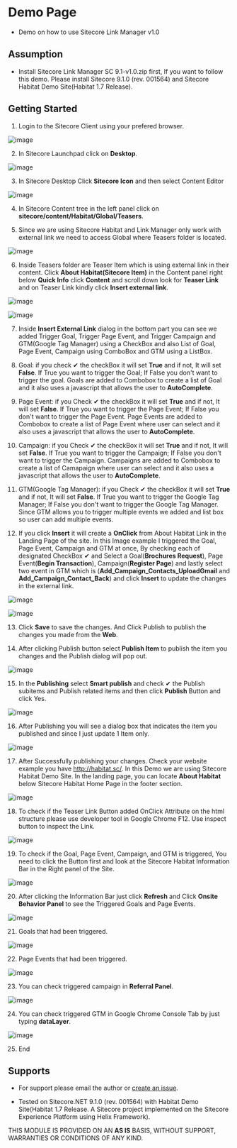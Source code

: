 # Demo Page

+ Demo on how to use Sitecore Link Manager v1.0

## Assumption

+ Install Sitecore Link Manager SC 9.1-v1.0.zip first, If you want to follow this demo. Please install Sitecore 9.1.0 (rev. 001564) and Sitecore Habitat Demo Site(Habitat 1.7 Release).

## Getting Started

1. Login to the Sitecore Client using your prefered browser.

![image](https://cloud.githubusercontent.com/assets/2329372/26075898/d4ffd252-396b-11e7-8b89-5388328049e4.png)

2. In Sitecore Launchpad click on **Desktop**.

![image](https://user-images.githubusercontent.com/2329372/29325656-16fda4fc-821b-11e7-8270-b68963439398.png)

3. In Sitecore Desktop Click **Sitecore Icon** and then select Content Editor

![image](https://user-images.githubusercontent.com/2329372/29325732-5c1b6f2e-821b-11e7-853a-5d5af02a77d8.png)

4. In Sitecore Content tree in the left panel click on **sitecore/content/Habitat/Global/Teasers**. 

5. Since we are using Sitecore Habitat and Link Manager only work with external link we need to access Global where Teasers folder is located.

![image](https://user-images.githubusercontent.com/2329372/29325830-c23e4c86-821b-11e7-9d1b-486beee888f2.png)

6. Inside Teasers folder are Teaser Item which is using external link in their content.
Click **About Habitat(Sitecore Item)** in the Content panel right below **Quick Info** click **Content** and scroll down look for **Teaser Link** and on Teaser Link kindly click **Insert external link**.

![image](https://user-images.githubusercontent.com/2329372/29325901-07469a22-821c-11e7-9d69-1064416fe7da.png)

![image](https://user-images.githubusercontent.com/2329372/29325882-f0a51b40-821b-11e7-8d84-85a4fdbfc580.png)

7. Inside **Insert External Link** dialog in the bottom part you can see we added Trigger Goal, Trigger Page Event, and Trigger Campaign and GTM(Google Tag Manager) using a CheckBox and also List of Goal, Page Event, Campaign using ComboBox and GTM using a ListBox.

8. Goal: if you check ✔ the checkBox it will set **True** and if not, It will set **False**. If True you want to trigger the Goal; If False you don't want to trigger the goal. Goals are added to Combobox to create a list of Goal and it also uses a javascript that allows the user to **AutoComplete**.

9. Page Event: if you Check ✔ the checkBox it will set **True** and if not, It will set **False**. If True you want to trigger the Page Event; If False you don't want to trigger the Page Event. Page Events are added to Combobox to create a list of Page Event where user can select and it also uses a javascript that allows the user to **AutoComplete**.

10. Campaign: if you Check ✔ the checkBox it will set **True** and if not, It will set **False**. If True you want to trigger the Campaign; If False you don't want to trigger the Campaign. Campaigns are added to Combobox to create a list of Camapaign where user can select and it also uses a javascript that allows the user to **AutoComplete**.

11. GTM(Google Tag Manager): if you Check ✔ the checkBox it will set **True** and if not, It will set **False**. If True you want to trigger the Google Tag Manager; If False you don't want to trigger the Google Tag Manager. Since GTM allows you to trigger multiple events we added and list box so user can add multiple events.

12. If you click **Insert** it will create a **OnClick** from About Habitat Link in the Landing Page of the site. In this Image example I triggered the Goal, Page Event, Campaign and GTM at once, By checking each of designated CheckBox ✔ and Select a Goal(**Brochures Request**), Page Event(**Begin Transaction**), Campaign(**Register Page**) and lastly select two event in GTM which is (**Add_Campaign_Contacts_UploadGmail** and **Add_Campaign_Contact_Back**) and click **Insert** to update the changes in the external link.

![image](https://user-images.githubusercontent.com/2329372/29325940-27164816-821c-11e7-998d-7aa05417b440.png)

![image](https://user-images.githubusercontent.com/34522951/52430415-f92eb580-2b40-11e9-984f-2e1681942f61.png)

13. Click **Save** to save the changes. And Click Publish to publish the changes you made from the **Web**.

14. After clicking Publish button select **Publish Item** to publish the item you changes and the Publish dialog will pop out.

![image](https://user-images.githubusercontent.com/2329372/29326022-859bcb0e-821c-11e7-9778-6343299506d1.png)

15. In the **Publishing** select **Smart publish** and check ✔ the Publish subitems and Publish related items and then click **Publish** Button and click Yes.

![image](https://user-images.githubusercontent.com/2329372/29326104-d8b00a80-821c-11e7-8a43-4aa5e6390759.png)

16. After Publishing you will see a dialog box that indicates the item you published and since I just update 1 Item only.

![image](https://user-images.githubusercontent.com/2329372/29326135-f9731ad2-821c-11e7-8167-bf1d22a6f556.png)

17. After Successfully publishing your changes. Check your website example you have http://habitat.sc/. In this Demo we are using Sitecore Habitat Demo Site. In the landing page, you can locate **About Habitat** below Sitecore Habitat Home Page in the footer section.

![image](https://user-images.githubusercontent.com/2329372/29326266-6846902e-821d-11e7-94aa-8f4404400bdd.png)

18. To check if the Teaser Link Button added OnClick Attribute on the html structure please use developer tool in Google Chrome F12. Use inspect button to inspect the Link.

![image](https://user-images.githubusercontent.com/34522951/52433480-22067900-2b48-11e9-9513-a5c77f850883.png)

19. To check if the Goal, Page Event, Campaign, and GTM is triggered, You need to click the Button first and look at the Sitecore Habitat Information Bar in the Right panel of the Site.

![image](https://user-images.githubusercontent.com/34522951/52435057-c9d17600-2b4b-11e9-9e78-898234e30b43.png)

20. After clicking the Information Bar just click **Refresh** and Click **Onsite Behavior Panel** to see the Triggered Goals and Page Events.

![image](https://user-images.githubusercontent.com/2329372/29326373-db4bce0e-821d-11e7-8dfc-159c4865cde0.png)

21. Goals that had been triggered.

![image](https://user-images.githubusercontent.com/2329372/29326417-fd57ee10-821d-11e7-9f2f-ef20160de85c.png)

22. Page Events that had been triggered.

![image](https://user-images.githubusercontent.com/2329372/29326445-1c154d5c-821e-11e7-87ce-893f7a37e3f9.png)

23. You can check triggered campaign in **Referral Panel**.

![image](https://user-images.githubusercontent.com/2329372/29326461-2ccd2796-821e-11e7-887a-95ca048f6e1b.png)

24. You can check triggered GTM in Google Chrome Console Tab by just typing **dataLayer**.

![image](https://user-images.githubusercontent.com/34522951/52434739-0fda0a00-2b4b-11e9-9692-40bc1853af34.png)

25. End

## Supports

+ For support please email the author or [create an issue](https://github.com/JairoSolutions/LinkManager/issues/new).

+ Tested on Sitecore.NET 9.1.0 (rev. 001564) with Habitat Demo Site(Habitat 1.7 Release. A Sitecore project implemented on the Sitecore Experience Platform using Helix Framework).

THIS MODULE IS PROVIDED ON AN **AS IS** BASIS, WITHOUT SUPPORT, WARRANTIES OR CONDITIONS OF ANY KIND.